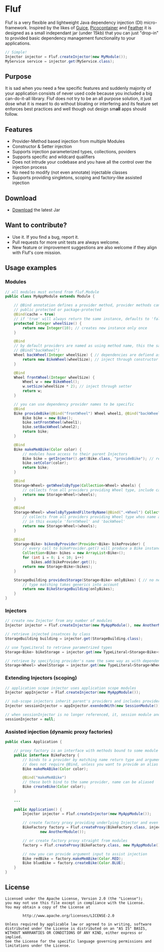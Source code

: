 # Fluf
Fluf is a very flexible and lightweight Java dependency injection (DI) micro-framework. Inspired by the likes of [Guice], [Picocontainer] and [Feather] it is designed as a small independant jar (under 15kb) that you can just "drop-in" to provided basic dependency management functionality to your applications.

``` java
// Simple!
Injector injector = Fluf.createInjector(new MyModule());
MyService service = injector.get(MyService.class);
```

## Purpose
It is sad when you need a few specific features and suddenly majority of your application consists of never used code because you included a big can-do-it-all library. Fluf does not try to be an all purpose solution, it just dose what it is meant to do without bloating or interfering and its feature set enforces best practices and well though out design sm**all** apps should follow.

## Features
 * Provider-Method based injection from multiple Modules
 * Constructor & Setter injection
 * Supports injection parameterized types, collections, poviders
 * Supports specific and wildcard qualifiers
 * Does not intrude your codebase and you have all the control over the injection process
 * No need to modify (not even annotate) injectable classes
 * Supports providing singletons, scoping and factory-like assisted injection

## Download
* [Download] the latest Jar

[//]: # (Below are markdown link targets)
[Guice]:<https://github.com/google/guice>
[Picocontainer]:<https://github.com/picocontainer/picocontainer>
[Feather]:<https://github.com/zsoltherpai/feather>
[Download]:<https://github.com/cr3ativ3/Fluf/releases/download/1.0/fluf-1.0.jar>

## Want to contribute?
 * Use it. If you find a bug, report it.
 * Pull requests for more unit tests are always welcome.
 * New feature or improvement suggestions are also welcome if they align with Fluf's core mission.

## Usage examples

### Modules
``` java
// all modules must extend from fluf.Module
public class MyAppModule extends Module {

	// @Bind annotation defines a provider method, provider methods can be
	// public protected or package-protected
	@Bind(cache = true)
	// if 'true' will always return the same instance, defaults to 'false'
	protected Integer wheelSize() {
		return new Integer(10); // creates new instance only once
	}

	@Bind
	// by default providers are named as using method name, this the same as
	// @Bind("backWheel")
	Wheel backWheel(Integer wheelSize) { // dependencies are defiend as provider-method arguments
		return new BikeWheel(wheelSize); // inject through constructor
	}

	@Bind
	Wheel frontWheel(Integer wheelSize) {
		Wheel w = new BikeWheel();
		w.setSize(wheelSize * 2); // inject through setter
		return w;
	}

	// you can use dependency provider names to be specific
	@Bind
	Bike provideBike(@Bind("frontWheel") Wheel wheel1, @Bind("backWheel") Wheel wheel2) {
		Bike bike = new Bike();
		bike.setFrontWheel(wheel1);
		bike.setBackWheel(wheel2);
		return bike;
	}

	@Bind
	Bike makeMeABike(Color color) {
		// modules have access to their parent Injectors
		Bike bike = getInjector().get(Bike.class, "provideBike"); // read more about Injectors below
		bike.setColor(color);
		return bike;
	}

	@Bind
	Storage<Wheel> getWheelsByType(Collection<Wheel> wheels) {
		// collects from all providers providing Wheel type, include car tire
		return new Storage<Wheel>(wheels);
	}

	@Bind
	Storage<Wheel> wheelsByTypeAndFilterByName(@Bind(".+Wheel") Collection<Wheel> wheels) {
		// collects from all providers providing Wheel type whos name also String.matches(".+Wheel")
		// in this example 'forntWheel' and 'backWheel'
		return new Storage<Wheel>(wheels);
	}

	@Bind
	Storage<Bike> bikesByProvider(Provider<Bike> bikeProvider) {
		// every call to bikeProvider.get() will produce a Bike instance (always new insatnce if Bike provider is not cached)
		Collection<Bike> bikes = new ArrayList<Bike>();
		for (int i = 0; i < 10; i++)
			bikes.add(bikeProvider.get());
		return new Storage<Bike>(bikes);
	}

	StorageBuilding providesStorage(Storage<Bike> onlyBikes) { // no need to specify which Storage
		// type matching takes generics into account
		return new BikeStorageBuilding(onlyBikes);
	}
}
```
### Injectors
``` java
// create new Injector from any number of modules
Injector injector = Fluf.createInjector(new MyAppModule(), new AnotherModule());

// retrieve injected insatnces by class
StorageBuilding building = injector.get(StorageBuilding.class);

// use TypeLiteral to retrieve parametrized types
Storage<Bike> bikeStorage = injector.get(new TypeLiteral<Storage<Bike>>(){});

// retrieve by specifying provider's name the same way as with dependencies
Storage<Wheel> wheelStorage = injector.get(new TypeLiteral<Storage<Wheel>>(){}, "getWheelsByType");
```
### Extending Injectors (scoping)
``` java
// application scope injector uses application scope modules
Injector appInjector = Fluf.createInjector(new MyAppModule());

// sub-scope injectors inherit parent's providers and includes providers from additional modules
Injector sessionInjector = appInjector.exendedWith(new SessionModule());

// when sessionInjector is no longer referenced, it, session module and its providers will also be garbage collected
sessionInjector = null;
```
### Assisted injection (dynamic proxy factories)
``` java
public class Application {

	// proxy factory is an interface with methods bound to some module's provider method
	public interface BikeFactory {
		// binds to a provider by matching name return type and argument types
		// does not require @Bind, unless you want to provide an alias like method below
		Bike makeMeABike(Color color); 

		@Bind("makeMeABike")
		// these both bind to the same provider, name can be aliased
		Bike createBike(Color color);
	}
	
    ...
	
	public Application() {
		Injector injector = Fluf.createInjector(new MyAppModule());

		// create factory proxy providing underlying Injector and even adding additional modules
		BikeFactory factory = Fluf.createProxy(BikeFactory.class, injector,
				new AnotherModule());

		// or create factory proxy straight from modules
		factory = Fluf.createProxy(BikeFactory.class, new MyAppModule());

		// now you can provide argument input to assist injection
		Bike redBike = factory.makeMeABike(Color.RED);
		Bike blueBike = factory.createBike(Color.BLUE);
	}
}
```

## License

    Licensed under the Apache License, Version 2.0 (the "License");
    you may not use this file except in compliance with the License.
    You may obtain a copy of the License at

            http://www.apache.org/licenses/LICENSE-2.0

    Unless required by applicable law or agreed to in writing, software
    distributed under the License is distributed on an "AS IS" BASIS,
    WITHOUT WARRANTIES OR CONDITIONS OF ANY KIND, either express or implied.
    See the License for the specific language governing permissions and
    limitations under the License.